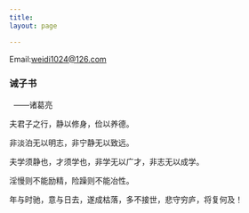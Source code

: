```yaml
---
title:  
layout: page

---
```


Email:weidi1024@126.com


### 诫子书

   ——诸葛亮

夫君子之行，静以修身，俭以养德。

非淡泊无以明志，非宁静无以致远。

夫学须静也，才须学也，非学无以广才，非志无以成学。

淫慢则不能励精，险躁则不能冶性。

年与时驰，意与日去，遂成枯落，多不接世，悲守穷庐，将复何及！
